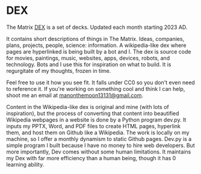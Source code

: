 # DEX
The Matrix [DEX](https://alinoorul.github.io/) is a set of decks. Updated each month starting 2023 AD.

It contains short descriptions of things in The Matrix. Ideas, companies, plans, projects, people, science: information. A wikipedia-like dex where pages are hyperlinked is being built by a bot and I. The dex is source code for movies, paintings, music, websites, apps, devices, robots, and technology. Bots and I use this for inspiration on what to build. It is regurgitate of my thoughts, frozen in time.

Feel free to use it how you see fit. It falls under CC0 so you don't even need to reference it. If you're working on something cool and think I can help, shoot me an email at manonthemoon13131@gmail.com.

Content in the Wikipedia-like dex is original and mine (with lots of inspiration), but the process of converting that content into beautified Wikipedia webpages in a website is done by a Python program dev.py. It inputs my PPTX, Word, and PDF files to create HTML pages, hyperlink them, and host them on Github like a Wikipedia. The work is locally on my machine, so I offer a monthly dynamism to static Github pages. Dev.py is a simple program I built because I have no money to hire web developers. But more importantly, Dev comes without some human limitations. It maintains my Dex with far more efficiency than a human being, though it has 0 learning ability.
